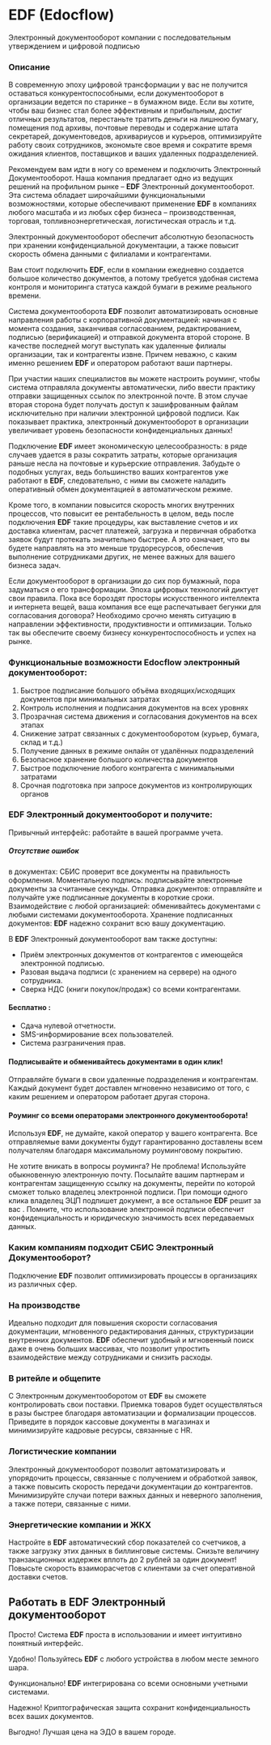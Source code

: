 # EDF (Edocflow)
Электронный документооборот компании с последовательным утверждением и цифровой подписью

### Описание 
В современную эпоху цифровой трансформации у вас не получится оставаться конкурентоспособными, если документооборот в организации ведется по старинке – в бумажном виде. Если вы хотите, чтобы ваш бизнес стал более эффективным и прибыльным, достиг отличных результатов, перестаньте тратить деньги на лишнюю бумагу, помещения под архивы, почтовые переводы и содержание штата секретарей, документоведов, архивариусов и курьеров, оптимизируйте работу своих сотрудников, экономьте свое время и сократите время ожидания клиентов, поставщиков и ваших удаленных подразделенией. 

Рекомендуем вам идти в ногу со временем и подключить Электронный Документооборот. Наша компания предлагает одно из ведущих решений на профильном рынке – **EDF** Электронный документооборот. Эта система обладает широчайшими функциональными возможностями, которые обеспечивают применение **EDF** в компаниях любого масштаба и из любых сфер бизнеса – производственная, торговая, топливноэнергетическая, логистическая отрасль и т.д.

Электронный документооборот обеспечит абсолютную безопасность при хранении конфиденциальной документации, а также повысит скорость обмена данными с филиалами и контрагентами.

Вам стоит подключить **EDF**, если в компании ежедневно создается большое количество документов, а потому требуется удобная система контроля и мониторинга статуса каждой бумаги в режиме реального времени.

Система документооборота **EDF** позволит автоматизировать основные направления работы с корпоративной документацией: начиная с момента создания, заканчивая согласованием, редактированием, подписью (верификацией) и отправкой документа второй стороне. В качестве последней могут выступать как удаленные филиалы организации, так и контрагенты извне. Причем неважно, с каким именно решением **EDF** и оператором работают ваши партнеры.

При участии наших специалистов вы можете настроить роуминг, чтобы система отправляла документы автоматически, либо ввести практику отправки защищенных ссылок по электронной почте. В этом случае вторая сторона будет получать доступ к зашифрованным файлам исключительно при наличии электронной цифровой подписи. Как показывает практика, электронный документооборот в организации увеличивает уровень безопасности конфиденциальных данных!

Подключение **EDF** имеет экономическую целесообразность: в ряде случаев удается в разы сократить затраты, которые организация раньше несла на почтовые и курьерские отправления. Забудьте о подобных услугах, ведь большинство ваших контрагентов уже работают в **EDF**, следовательно, с ними вы сможете наладить оперативный обмен документацией в автоматическом режиме. 

Кроме того, в компании повысится скорость многих внутренних процессов, что повысит ее рентабельность в целом, ведь после подключения **EDF** такие процедуры, как выставление счетов и их доставка клиентам, расчет платежей, загрузка и первичная обработка заявок будут протекать значительно быстрее. А это означает, что вы будете направлять на это меньше трудоресурсов, обеспечив выполнение сотрудниками других, не менее важных для вашего бизнеса задач.

Если документооборот в организации до сих пор бумажный, пора задуматься о его трансформации. Эпоха цифровых технологий диктует свои правила. Пока все бороздят просторы искусственного интеллекта и интернета вещей, ваша компания все еще распечатывает бегунки для согласования договора? Необходимо срочно менять ситуацию в направлении эффективности, продуктивности и оптимизации. Только так вы обеспечите своему бизнесу конкурентоспособность и успех на рынке.

### Функциональные возможности  **Edocflow** электронный документооборот:
1. Быстрое подписание большого объёма входящих/исходящих документов при минимальных затратах 
2. Контроль исполнения и подписания документов на всех уровнях 
3. Прозрачная система движения и согласования документов на всех этапах 
4. Снижение затрат связанных с документооборотом (курьер, бумага, склад и т.д.) 
5. Получение данных в режиме онлайн от удалённых подразделений 
6. Безопасное хранение большого количества документов 
7. Быстрое подключение любого контрагента с минимальными затратами 
8. Срочная подготовка при запросе документов из контролирующих органов 


### **EDF** Электронный документооборот и получите:

Привычный интерфейс: работайте в вашей программе учета.

##### Отсутствие ошибок
в документах: СБИС проверит все документы на правильность оформления.
Моментальную подпись: подписывайте электронные документы за считанные секунды.
Отправка документов: отправляйте и получайте уже подписанные документы в короткие сроки.
Взаимодействие с любой организацией: обменивайтесь документами с любыми системами документооборота.
Хранение подписанных документов: **EDF** надежно сохранит всю вашу документацию.

В **EDF** Электронный документооборот вам также доступны:
* Приём электронных документов от контрагентов с имеющейся электронной подписью.
* Разовая выдача подписи (с хранением на сервере) на одного сотрудника. 
* Сверка НДС (книги покупок/продаж) со всеми контрагентами.

#### Бесплатно :
* Сдача нулевой отчетности.
* SMS-информирование всех пользователей.
* Система разграничения прав.


#### Подписывайте и обменивайтесь документами в один клик!
Отправляйте бумаги в свои удаленные подразделения и контрагентам. Каждый документ будет доставлен мгновенно независимо от того, с каким решением и оператором работает другая сторона.

#### Роуминг со всеми операторами электронного документооборота!
Используя **EDF**, не думайте, какой оператор у вашего контрагента. Все отправляемые вами документы будут гарантированно доставлены всем получателям благодаря максимальному роуминговому покрытию.

Не хотите вникать в вопросы роуминга? Не проблема! Используйте обыкновенную электронную почту. Посылайте вашим партнерам и контрагентам защищенную ссылку на документы, перейти по которой сможет только владелец электронной подписи. При помощи одного клика владелец ЭЦП подпишет документ, а все остальное **EDF** решит за вас . Помните, что использование электронной подписи обеспечит конфиденциальность и юридическую значимость всех передаваемых данных.

### Каким компаниям подходит СБИС Электронный Документооборот?
Подключение **EDF** позволит оптимизировать процессы в организациях из различных сфер.

### На производстве
Идеально подходит для повышения скорости согласования документации, мгновенного редактирования данных, структуризации внутренних документов. **EDF** обеспечит удобный и мгновенный поиск даже в очень больших массивах, что позволит упростить взаимодействие между 
сотрудниками и снизить расходы.

### В ритейле и общепите
С Электронным документооборотом от **EDF** вы сможете контролировать свои поставки. Приемка товаров будет осуществляться в разы быстрее благодаря автоматизации и формализации процессов. Приведите в порядок кассовые документы в магазинах и минимизируйте кадровые ресурсы, связанные с HR.

### Логистические компании
Электронный документооборот позволит автоматизировать и упорядочить процессы, связанные с получением и обработкой заявок, а также повысить скорость передачи документации до контрагентов. Минимизируйте случаи потери важных данных и неверного заполнения, а также потери, связанные с ними.

### Энергетические компании и ЖКХ
Настройте в **EDF** автоматический сбор показателей со счетчиков, а также загрузку этих данных в биллинговые системы. 
Снизьте величину транзакционных издержек вплоть до 2 рублей за один документ! Повысьте скорость взаиморасчетов с клиентами за счет оперативной доставки счетов.

## Работать в **EDF** Электронный документооборот
Просто!
Система **EDF** проста в использовании и имеет интуитивно понятный интерфейс.

Удобно!
Пользуйтесь **EDF** с любого устройства в любом месте земного шара.

Функционально!
**EDF** интегрирована со всеми основными учетными системами.

Надежно!
Криптографическая защита сохранит конфиденциальность всех ваших документов.

Выгодно!
Лучшая цена на ЭДО в вашем городе.

